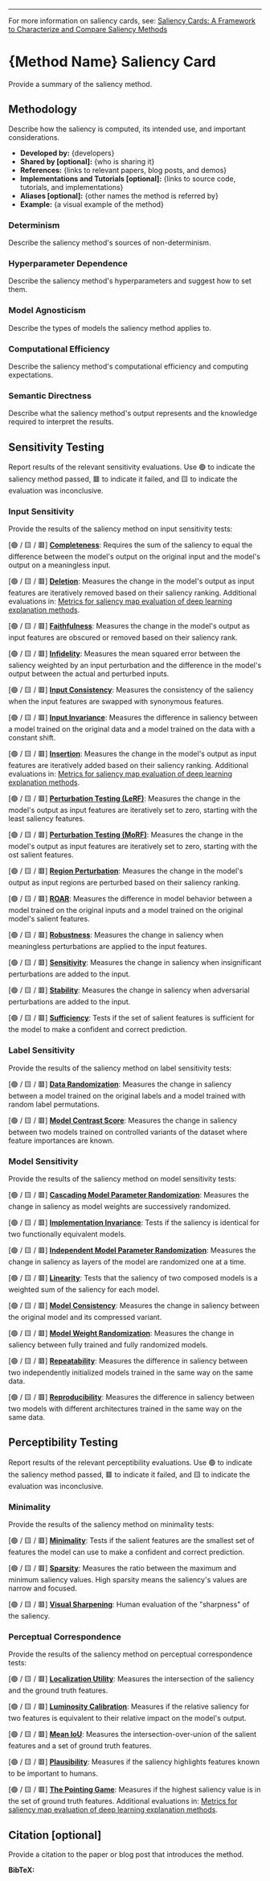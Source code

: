 <!-- Adapted from the Huggingface Model Card template: https://github.com/huggingface/huggingface_hub/blob/main/src/huggingface_hub/templates/modelcard_template.md -->
---
For more information on saliency cards, see: [Saliency Cards: A Framework to Characterize and Compare Saliency Methods](https://arxiv.org/abs/2206.02958)

# {Method Name} Saliency Card
Provide a summary of the saliency method.

## Methodology
Describe how the saliency is computed, its intended use, and important considerations.
- **Developed by:** {developers}
- **Shared by [optional]:** {who is sharing it}
- **References:** {links to relevant papers, blog posts, and demos}
- **Implementations and Tutorials [optional]:** {links to source code, tutorials, and implementations}
- **Aliases [optional]:** {other names the method is referred by}
- **Example:** {a visual example of the method}

### Determinism
Describe the saliency method's sources of non-determinism.

### Hyperparameter Dependence
Describe the saliency method's hyperparameters and suggest how to set them.

### Model Agnosticism
Describe the types of models the saliency method applies to.

### Computational Efficiency
Describe the saliency method's computational efficiency and computing expectations.

### Semantic Directness
Describe what the saliency method's output represents and the knowledge required to interpret the results.

## Sensitivity Testing
Report results of the relevant sensitivity evaluations. Use &#128994; to indicate the saliency method passed, &#128997; to indicate it failed, and &#129000; to indicate the evaluation was inconclusive.

### Input Sensitivity
Provide the results of the saliency method on input sensitivity tests:

[&#128994; / &#129000; / &#128997;] **[Completeness](https://arxiv.org/pdf/1703.01365.pdf)**: Requires the sum of the saliency to equal the difference between the model's output on the original input and the model's output on a meaningless input.

[&#128994; / &#129000; / &#128997;] **[Deletion](https://arxiv.org/pdf/1806.07421.pdf)**: Measures the change in the model's output as input features are iteratively removed based on their saliency ranking. Additional evaluations in: [Metrics for saliency map evaluation of deep
learning explanation methods](https://download.arxiv.org/pdf/2201.13291v3.pdf).

[&#128994; / &#129000; / &#128997;] **[Faithfulness](https://arxiv.org/pdf/1806.07538.pdf)**: Measures the change in the model's output as input features are obscured or removed based on their saliency rank.

[&#128994; / &#129000; / &#128997;] **[Infidelity](https://arxiv.org/pdf/1901.09392.pdf)**: Measures the mean squared error between the saliency weighted by an input perturbation and the difference in the model's output between the actual and perturbed inputs.

[&#128994; / &#129000; / &#128997;] **[Input Consistency](https://arxiv.org/pdf/2104.05824.pdf)**: Measures the consistency of the saliency when the input features are swapped with synonymous features.

[&#128994; / &#129000; / &#128997;] **[Input Invariance](https://arxiv.org/pdf/1711.00867.pdf)**: Measures the difference in saliency between a model trained on the original data and a model trained on the data with a constant shift.

[&#128994; / &#129000; / &#128997;] **[Insertion](https://arxiv.org/pdf/1806.07421.pdf)**: Measures the change in the model's output as input features are iteratively added based on their saliency ranking. Additional evaluations in: [Metrics for saliency map evaluation of deep
learning explanation methods](https://download.arxiv.org/pdf/2201.13291v3.pdf).

[&#128994; / &#129000; / &#128997;] **[Perturbation Testing (LeRF)](http://www.interpretable-ml.org/nips2017workshop/papers/02.pdf)**: Measures the change in the model's output as input features are iteratively set to zero, starting with the least saliency features.

[&#128994; / &#129000; / &#128997;] **[Perturbation Testing (MoRF)](http://www.interpretable-ml.org/nips2017workshop/papers/02.pdf)**: Measures the change in the model's output as input features are iteratively set to zero, starting with the ost salient features.

[&#128994; / &#129000; / &#128997;] **[Region Perturbation](https://arxiv.org/pdf/1509.06321.pdf)**: Measures the change in the model's output as input regions are perturbed based on their saliency ranking.

[&#128994; / &#129000; / &#128997;] **[ROAR](https://proceedings.neurips.cc/paper/2019/file/fe4b8556000d0f0cae99daa5c5c5a410-Paper.pdf)**: Measures the difference in model behavior between a model trained on the original inputs and a model trained on the original model's salient features.

[&#128994; / &#129000; / &#128997;] **[Robustness](https://arxiv.org/pdf/1806.08049.pdf)**: Measures the change in saliency when meaningless perturbations are applied to the input features.

[&#128994; / &#129000; / &#128997;] **[Sensitivity](https://arxiv.org/pdf/1901.09392.pdf)**: Measures the change in saliency when insignificant perturbations are added to the input.

[&#128994; / &#129000; / &#128997;] **[Stability](https://arxiv.org/pdf/1806.07538.pdf)**: Measures the change in saliency when adversarial perturbations are added to the input.

[&#128994; / &#129000; / &#128997;] **[Sufficiency](https://arxiv.org/pdf/1810.03805.pdf)**: Tests if the set of salient features is sufficient for the model to make a confident and correct prediction.

### Label Sensitivity
Provide the results of the saliency method on label sensitivity tests:

[&#128994; / &#129000; / &#128997;] **[Data Randomization](https://arxiv.org/pdf/1810.03292.pdf)**: Measures the change in saliency between a model trained on the original labels and a model trained with random label permutations.

[&#128994; / &#129000; / &#128997;] **[Model Contrast Score](https://arxiv.org/pdf/1907.09701.pdf)**: Measures the change in saliency between two models trained on controlled variants of the dataset where feature importances are known.

### Model Sensitivity
Provide the results of the saliency method on model sensitivity tests:

[&#128994; / &#129000; / &#128997;] **[Cascading Model Parameter Randomization](https://arxiv.org/pdf/1810.03292.pdf)**: Measures the change in saliency as model weights are successively randomized.

[&#128994; / &#129000; / &#128997;] **[Implementation Invariance](https://arxiv.org/pdf/1703.01365.pdf)**: Tests if the saliency is identical for two functionally equivalent models.

[&#128994; / &#129000; / &#128997;] **[Independent Model Parameter Randomization](https://arxiv.org/pdf/1810.03292.pdf)**: Measures the change in saliency as layers of the model are randomized one at a time.

[&#128994; / &#129000; / &#128997;] **[Linearity](https://arxiv.org/pdf/1703.01365.pdf)**: Tests that the saliency of two composed models is a weighted sum of the saliency for each model.

[&#128994; / &#129000; / &#128997;] **[Model Consistency](https://arxiv.org/pdf/2104.05824.pdf)**: Measures the change in saliency between the original model and its compressed variant.

[&#128994; / &#129000; / &#128997;] **[Model Weight Randomization](https://pubs.rsna.org/doi/10.1148/ryai.2021200267)**: Measures the change in saliency between fully trained and fully randomized models.

[&#128994; / &#129000; / &#128997;] **[Repeatability](https://pubs.rsna.org/doi/10.1148/ryai.2021200267)**: Measures the difference in saliency between two independently initialized models trained in the same way on the same data.

[&#128994; / &#129000; / &#128997;] **[Reproducibility](https://pubs.rsna.org/doi/10.1148/ryai.2021200267)**: Measures the difference in saliency between two models with different architectures trained in the same way on the same data.

## Perceptibility Testing
Report results of the relevant perceptibility evaluations. Use &#128994; to indicate the saliency method passed, &#128997; to indicate it failed, and &#129000; to indicate the evaluation was inconclusive.

### Minimality
Provide the results of the saliency method on minimality tests:

[&#128994; / &#129000; / &#128997;] **[Minimality](https://arxiv.org/pdf/1810.03805.pdf)**: Tests if the salient features are the smallest set of features the model can use to make a confident and correct prediction.

[&#128994; / &#129000; / &#128997;] **[Sparsity](https://download.arxiv.org/pdf/2201.13291v3.pdf)**: Measures the ratio between the maximum and minimum saliency values. High sparsity means the saliency's values are narrow and focused.

[&#128994; / &#129000; / &#128997;] **[Visual Sharpening](https://arxiv.org/pdf/1706.03825.pdf)**: 
Human evaluation of the "sharpness" of the saliency.

### Perceptual Correspondence
Provide the results of the saliency method on perceptual correspondence tests:

[&#128994; / &#129000; / &#128997;] **[Localization Utility](https://pubs.rsna.org/doi/10.1148/ryai.2021200267)**: Measures the intersection of the saliency and the ground truth features.

[&#128994; / &#129000; / &#128997;] **[Luminosity Calibration](https://download.arxiv.org/pdf/2201.13291v3.pdf)**: Measures if the relative saliency for two features is equivalent to their relative impact on the model's output.

[&#128994; / &#129000; / &#128997;] **[Mean IoU](https://www.nature.com/articles/s42256-022-00536-x)**: Measures the intersection-over-union of the salient features and a set of ground truth features.

[&#128994; / &#129000; / &#128997;] **[Plausibility](https://arxiv.org/pdf/2104.05824.pdf)**: Measures if the saliency highlights features known to be important to humans.

[&#128994; / &#129000; / &#128997;] **[The Pointing Game](https://arxiv.org/pdf/1608.00507.pdf)**: Measures if the highest saliency value is in the set of ground truth features. Additional evaluations in: [Metrics for saliency map evaluation of deep
learning explanation methods](https://download.arxiv.org/pdf/2201.13291v3.pdf).


## Citation [optional]
Provide a citation to the paper or blog post that introduces the method.

**BibTeX:**
```
```

